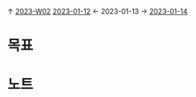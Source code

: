 
↑ [2023-W02](2023-W02.md)
[2023-01-12](2023-01-12.md) ← 2023-01-13 → [2023-01-14](2023-01-14.md)


# 목표



# 노트




